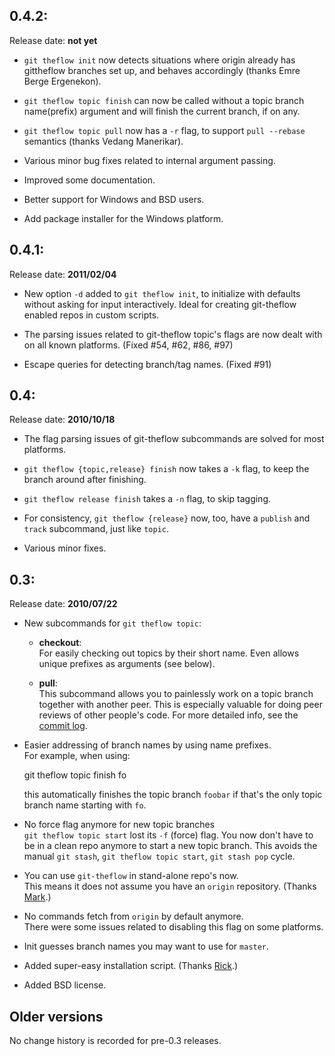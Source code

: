0.4.2:
-----
Release date: **not yet**

* `git theflow init` now detects situations where origin already has gittheflow
  branches set up, and behaves accordingly (thanks Emre Berge Ergenekon).

* `git theflow topic finish` can now be called without a topic branch
  name(prefix) argument and will finish the current branch, if on any.

* `git theflow topic pull` now has a `-r` flag, to support `pull --rebase`
  semantics (thanks Vedang Manerikar).

* Various minor bug fixes related to internal argument passing.

* Improved some documentation.

* Better support for Windows and BSD users.

* Add package installer for the Windows platform.

0.4.1:
-----
Release date: **2011/02/04**

* New option `-d` added to `git theflow init`, to initialize with defaults without
  asking for input interactively.  Ideal for creating git-theflow enabled repos in
  custom scripts.

* The parsing issues related to git-theflow topic's flags are now dealt with on
  all known platforms.  (Fixed #54, #62, #86, #97)

* Escape queries for detecting branch/tag names.  (Fixed #91)


0.4:
---
Release date: **2010/10/18**

* The flag parsing issues of git-theflow subcommands are solved for most
  platforms.

* `git theflow {topic,release} finish` now takes a `-k` flag, to keep the
  branch around after finishing.

* `git theflow release finish` takes a `-n` flag, to skip tagging.

* For consistency, `git theflow {release}` now, too, have a `publish` and
  `track` subcommand, just like `topic`.

* Various minor fixes.


0.3:
----
Release date: **2010/07/22**

* New subcommands for `git theflow topic`:  
  - **checkout**:  
    For easily checking out topics by their short name.  Even allows
    unique prefixes as arguments (see below).

  - **pull**:  
    This subcommand allows you to painlessly work on a topic branch
    together with another peer.  This is especially valuable for doing
    peer reviews of other people's code.  For more detailed info, see the
    [commit log][1].

* Easier addressing of branch names by using name prefixes.  
  For example, when using:  

  	git theflow topic finish fo

  this automatically finishes the topic branch `foobar` if that's the only
  topic branch name starting with `fo`.

* No force flag anymore for new topic branches  
  `git theflow topic start` lost its `-f` (force) flag.  You now don't
  have to be in a clean repo anymore to start a new topic branch. This
  avoids the manual `git stash`, `git theflow topic start`, `git stash
  pop` cycle.

* You can use `git-theflow` in stand-alone repo's now.  
  This means it does not assume you have an `origin` repository.
  (Thanks [Mark][2].)

* No commands fetch from `origin` by default anymore.  
  There were some issues related to disabling this flag on some platforms.

* Init guesses branch names you may want to use for `master`.

* Added super-easy installation script. (Thanks [Rick][3].)

* Added BSD license.

[1]: http://github.com/nvie/gittheflow/commit/f68d405cc3a11e9df3671f567658a6ab6ed8e0a1
[2]: http://github.com/talios
[3]: http://github.com/rickosborne


Older versions
--------------
No change history is recorded for pre-0.3 releases.
